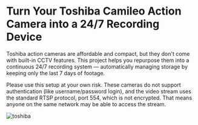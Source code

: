 
# Turn Your Toshiba Camileo Action Camera into a 24/7 Recording Device

Toshiba action cameras are affordable and compact, but they don't come with built-in CCTV features. This project helps you repurpose them into a continuous 24/7 recording system — automatically managing storage by keeping only the last 7 days of footage.

Please use this setup at your own risk. These cameras do not support authentication (like username/password login), and the video stream uses the standard RTSP protocol, port 554, which is not encrypted. That means anyone on the same network may be able to access the stream.


![toshiba](https://github.com/user-attachments/assets/36594806-f363-477e-98b5-3dfc7591ec2d)

